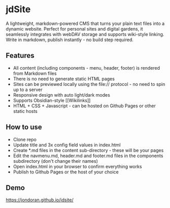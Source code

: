 # jdSite

A lightweight, markdown-powered CMS that turns your plain text files into a dynamic website. Perfect for personal sites and digital gardens, it seamlessly integrates with webDAV storage and supports wiki-style linking. Write in markdown, publish instantly - no build step required.

## Features

- All content (including components - menu, header, footer) is rendered from Markdown files
- There is no need to generate static HTML pages
- Sites can be previewed locally using the file:// protocol - no need to spin up to a server
- Responsive design with auto light/dark modes
- Supports Obsidian-style [[Wikilinks]]
- HTML + CSS + Javascript - can be hosted on Github Pages or other static hosts

## How to use

- Clone repo
- Update title and 3x config field values in index.html
- Create *.md files in the content sub-directory - these will be your pages
- Edit the navmenu.md, header.md and footer.md files in the components subdirectory (don't change their names)
- Open index.html in your browser to confirm everything works
- Publish to Github Pages or the host of your choice

## Demo

https://jondoran.github.io/jdsite/

